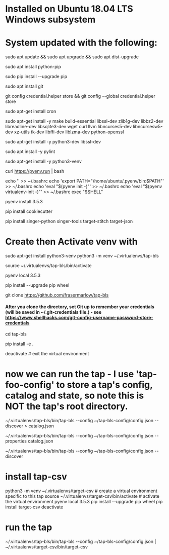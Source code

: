 # Installed on Ubuntu 18.04 LTS Windows subsystem
# System updated with the following:

sudo apt update && sudo apt upgrade && sudo apt dist-upgrade

sudo apt install python-pip

sudo pip install --upgrade pip

sudo apt install git

git config credential.helper store && git config --global credential.helper store

sudo apt-get install cron

sudo apt-get install -y make build-essential libssl-dev zlib1g-dev libbz2-dev libreadline-dev libsqlite3-dev wget curl llvm libncurses5-dev libncursesw5-dev xz-utils tk-dev libffi-dev liblzma-dev python-openssl

sudo apt-get install -y python3-dev libssl-dev

sudo apt install -y pylint

sudo apt-get install -y python3-venv

curl https://pyenv.run | bash

echo '' >> ~/.bashrc
echo 'export PATH="/home/ubuntu/.pyenv/bin:$PATH"' >> ~/.bashrc
echo 'eval "$(pyenv init -)"' >> ~/.bashrc
echo 'eval "$(pyenv virtualenv-init -)"' >> ~/.bashrc
exec "$SHELL"

pyenv install 3.5.3

pip install cookiecutter

pip install singer-python singer-tools target-stitch target-json

# Create then Activate venv with 
sudo apt-get install python3-venv
python3 -m venv ~/.virtualenvs/tap-bls

source ~/.virtualenvs/tap-bls/bin/activate

pyenv local 3.5.3

pip install --upgrade pip wheel

git clone https://github.com/frasermarlow/tap-bls

#### After you clone the directory, set Git up to remember your credentials (will be saved in ~/.git-credentials file.) - see https://www.shellhacks.com/git-config-username-password-store-credentials

cd tap-bls 

pip install -e .

deactivate # exit the virtual environment

# now we can run the tap - I use 'tap-foo-config' to store a tap's config, catalog and state, so note this is NOT the tap's root directory.

~/.virtualenvs/tap-bls/bin/tap-bls --config ~/tap-bls-config/config.json --discover > catalog.json

~/.virtualenvs/tap-bls/bin/tap-bls --config ~/tap-bls-config/config.json --properties catalog.json

~/.virtualenvs/tap-bls/bin/tap-bls --config ~/tap-bls-config/config.json --discover


# install tap-csv
python3 -m venv ~/.virtualenvs/target-csv      # create a virtual environment specific to this tap
source ~/.virtualenvs/target-csv/bin/activate  # activate the virtual environment
pyenv local 3.5.3
pip install --upgrade pip wheel
pip install target-csv
deactivate

# run the tap

~/.virtualenvs/tap-bls/bin/tap-bls --config ~/tap-bls-config/config.json | ~/.virtualenvs/target-csv/bin/target-csv
